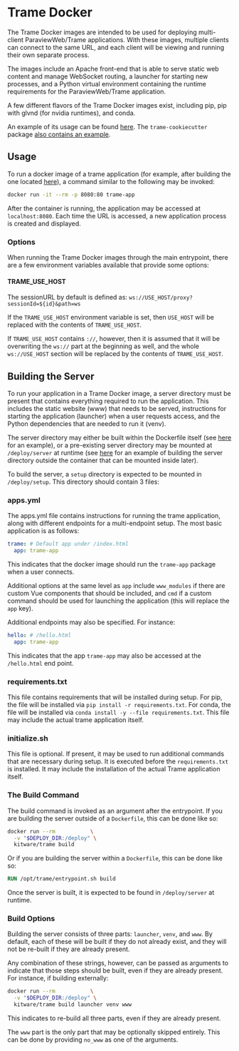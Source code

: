 # Trame Docker

The Trame Docker images are intended to be used for deploying multi-client ParaviewWeb/Trame applications. With these images, multiple clients can connect to the same URL, and each client will be viewing and running their own separate process.

The images include an Apache front-end that is able to serve static web content and manage WebSocket routing, a launcher for starting new processes, and a Python virtual environment containing the runtime requirements for the ParaviewWeb/Trame application.

A few different flavors of the Trame Docker images exist, including pip, pip with glvnd (for nvidia runtimes), and conda.

An example of its usage can be found [here](https://github.com/Kitware/trame/tree/master/examples/deploy/docker/SingleFile). The `trame-cookiecutter` package [also contains an example](https://github.com/Kitware/trame-cookiecutter/tree/master/%7B%7Bcookiecutter.package_name%7D%7D/bundles/docker).

## Usage

To run a docker image of a trame application (for example, after building the one located [here](https://github.com/Kitware/trame/tree/master/examples/deploy/docker/SingleFile)), a command similar to the following may be invoked:

```bash
docker run -it --rm -p 8080:80 trame-app
```

After the container is running, the application may be accessed at `localhost:8080`. Each time the URL is accessed, a new application process is created and displayed.

### Options

When running the Trame Docker images through the main entrypoint, there
are a few environment variables available that provide some options:

#### TRAME_USE_HOST

The sessionURL by default is defined as: `ws://USE_HOST/proxy?sessionId=${id}&path=ws`

If the `TRAME_USE_HOST` environment variable is set, then `USE_HOST` will be replaced
with the contents of `TRAME_USE_HOST`.

If `TRAME_USE_HOST` contains `://`, however, then it is assumed that it will be
overwriting the `ws://` part at the beginning as well, and the whole
`ws://USE_HOST` section will be replaced by the contents of `TRAME_USE_HOST`.

## Building the Server

To run your application in a Trame Docker image, a server directory must be present that contains everything required to run the application. This includes the static website (www) that needs to be served, instructions for starting the application (launcher) when a user requests access, and the Python dependencies that are needed to run it (venv).

The server directory may either be built within the Dockerfile itself (see [here](https://github.com/Kitware/trame/tree/master/examples/deploy/docker/SingleFile) for an example), or a pre-existing server directory may be mounted at `/deploy/server` at runtime (see [here](https://github.com/Kitware/trame-cookiecutter/blob/master/%7B%7Bcookiecutter.package_name%7D%7D/bundles/docker/scripts/build_server.sh) for an example of building the server directory outside the container that can be mounted inside later).

To build the server, a `setup` directory is expected to be mounted in `/deploy/setup`. This directory should contain 3 files:

### apps.yml

The apps.yml file contains instructions for running the trame application, along with different endpoints for a multi-endpoint setup. The most basic application is as follows:

```yaml
trame: # Default app under /index.html
  app: trame-app
```

This indicates that the docker image should run the `trame-app` package when a user connects.

Additional options at the same level as `app` include `www_modules` if there are custom Vue components that should be included, and `cmd` if a custom command should be used for launching the application (this will replace the `app` key).

Additional endpoints may also be specified. For instance:

```yaml
hello: # /hello.html
  app: trame-app
```

This indicates that the app `trame-app` may also be accessed at the `/hello.html` end point.

### requirements.txt

This file contains requirements that will be installed during setup.
For pip, the file will be installed via `pip install -r requirements.txt`.
For conda, the file will be installed via `conda install -y --file requirements.txt`.
This file may include the actual trame application itself.

### initialize.sh

This file is optional. If present, it may be used to run additional commands that are necessary during setup. It is executed before the `requirements.txt` is installed. It may include the installation of the actual Trame application itself.

### The Build Command

The build command is invoked as an argument after the entrypoint. If you are building the server outside of a `Dockerfile`, this can be done like so:

```bash
docker run --rm           \
  -v "$DEPLOY_DIR:/deploy" \
  kitware/trame build
```

Or if you are building the server within a `Dockerfile`, this can be done like so:

```Dockerfile
RUN /opt/trame/entrypoint.sh build
```

Once the server is built, it is expected to be found in `/deploy/server` at runtime.

### Build Options

Building the server consists of three parts: `launcher`, `venv`, and `www`. By default, each of these will be built if they do not already exist, and they will not be re-built if they are already present.

Any combination of these strings, however, can be passed as arguments to indicate that those steps should be built, even if they are already present. For instance, if building externally:

```bash
docker run --rm           \
  -v "$DEPLOY_DIR:/deploy" \
  kitware/trame build launcher venv www
```

This indicates to re-build all three parts, even if they are already present.

The `www` part is the only part that may be optionally skipped entirely. This can be done by providing `no_www` as one of the arguments.
